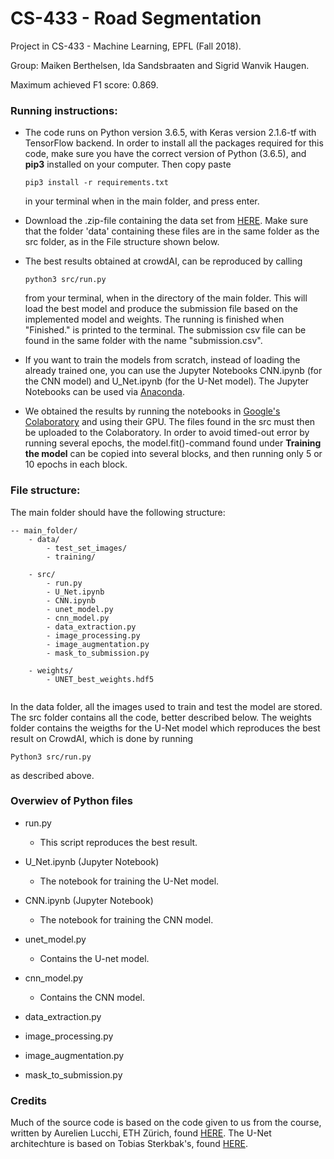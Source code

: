 # CS-433 - Road Segmentation
Project in CS-433 - Machine Learning, EPFL (Fall 2018).

Group: Maiken Berthelsen, Ida Sandsbraaten and Sigrid Wanvik Haugen.

Maximum achieved F1 score: 0.869.



### Running instructions:

- The code runs on Python version 3.6.5, with Keras version 2.1.6-tf with TensorFlow backend. In order to install all the packages required for this code, make sure you have the correct version of Python (3.6.5), and **pip3** installed on your computer. Then copy paste

	```
	pip3 install -r requirements.txt
	```
	in your terminal when in the main folder, and press enter.

- Download the .zip-file containing the data set from [HERE](https://www.crowdai.org/challenges/epfl-ml-road-segmentation/dataset_files). Make sure that the folder 'data' containing these files are in the same folder as the src folder, as in the File structure shown below.

- The best results obtained at crowdAI, can be reproduced by calling 
	```
	python3 src/run.py
	```
	from your terminal, when in the directory of the main folder. This will load the best model and produce the submission file based on the implemented model and weights. The running is finished when "Finished." is printed to the terminal. The submission csv file can be found in the same folder with the name "submission.csv".

- If you want to train the models from scratch, instead of loading the already trained one, you can use the Jupyter Notebooks CNN.ipynb (for the CNN model) and U_Net.ipynb (for the U-Net model). The Jupyter Notebooks can be used via [Anaconda](https://www.anaconda.com/).

- We obtained the results by running the notebooks in [Google's Colaboratory](https://colab.research.google.com/) and using their GPU. The files found in the src must then be uploaded to the Colaboratory. In order to avoid timed-out error by running several epochs, the model.fit()-command found under **Training the model** can be copied into several blocks, and then running only 5 or 10 epochs in each block.




### File structure:
The main folder should have the following structure:

```
-- main_folder/
	- data/
		- test_set_images/
		- training/

	- src/
		- run.py 
		- U_Net.ipynb 
		- CNN.ipynb
		- unet_model.py
		- cnn_model.py 
		- data_extraction.py
		- image_processing.py
		- image_augmentation.py
		- mask_to_submission.py

	- weights/
		- UNET_best_weights.hdf5
	
```

In the data folder, all the images used to train and test the model are stored. The src folder contains all the code, better described below. The weights folder contains the weigths for the U-Net model which reproduces the best result on CrowdAI, which is done by running 

```
Python3 src/run.py
```
as described above.



### Overwiev of Python files

* run.py 

	- This script reproduces the best result.
	
* U_Net.ipynb (Jupyter Notebook)

	- The notebook for training the U-Net model.


* CNN.ipynb (Jupyter Notebook)

	- The notebook for training the CNN model.
	
	
* unet_model.py

	- Contains the U-net model.


* cnn_model.py

	- Contains the CNN model.


* data_extraction.py


* image_processing.py


* image_augmentation.py
	
	
* mask_to_submission.py

	

### Credits

Much of the source code is based on the code given to us from the course, written by Aurelien Lucchi, ETH Zürich, found [HERE](https://github.com/epfml/ML_course/blob/master/projects/project2/project_road_segmentation/tf_aerial_images.py). The U-Net architechture is based on Tobias Sterkbak's, found [HERE](https://www.depends-on-the-definition.com/unet-keras-segmenting-images/).
